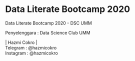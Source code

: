 # Data Literate Bootcamp 2020
Data Literate Bootcamp 2020 - DSC UMM

Penyelenggara : Data Science Club UMM

| Hazmi Cokro | \
Telegram : @hazmicokro \
Instagram : @hazmicokro
